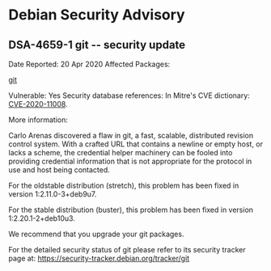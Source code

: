
Debian Security Advisory
========================


DSA-4659-1 git -- security update
---------------------------------



Date Reported:
20 Apr 2020
Affected Packages:

[git](https://packages.debian.org/src:git)

Vulnerable:
Yes
Security database references:
In Mitre's CVE dictionary: [CVE-2020-11008](https://security-tracker.debian.org/tracker/CVE-2020-11008).  

More information:

Carlo Arenas discovered a flaw in git, a fast, scalable, distributed
revision control system. With a crafted URL that contains a newline or
empty host, or lacks a scheme, the credential helper machinery can be
fooled into providing credential information that is not appropriate for
the protocol in use and host being contacted.


For the oldstable distribution (stretch), this problem has been fixed
in version 1:2.11.0-3+deb9u7.


For the stable distribution (buster), this problem has been fixed in
version 1:2.20.1-2+deb10u3.


We recommend that you upgrade your git packages.


For the detailed security status of git please refer to its security
tracker page at:
<https://security-tracker.debian.org/tracker/git>






